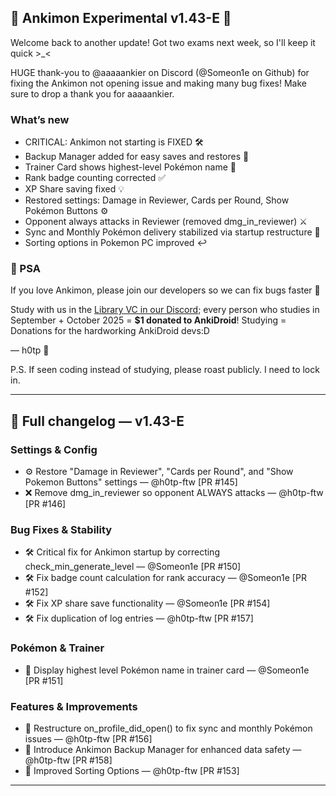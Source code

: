## 🌟 Ankimon Experimental v1.43-E 🌟

Welcome back to another update! Got two exams next week, so I'll keep it quick >_<

HUGE thank-you to @aaaaankier on Discord (@Someon1e on Github) for fixing the Ankimon not opening issue and making many bug fixes! Make sure to drop a thank you for aaaaankier.  

### What’s new
- CRITICAL: Ankimon not starting is FIXED 🛠️
- Backup Manager added for easy saves and restores 💾
- Trainer Card shows highest-level Pokémon name 🏅
- Rank badge counting corrected ✅
- XP Share saving fixed 💡
- Restored settings: Damage in Reviewer, Cards per Round, Show Pokémon Buttons ⚙️
- Opponent always attacks in Reviewer (removed dmg_in_reviewer) ⚔️
- Sync and Monthly Pokémon delivery stabilized via startup restructure 🔁
- Sorting options in Pokemon PC improved ↩️

### 💢 PSA
If you love Ankimon, please join our developers so we can fix bugs faster 🥺 

Study with us in the [Library VC in our Discord](https://discord.gg/Vkvdawxd5s); every person who studies in September + October 2025 = **$1 donated to AnkiDroid**! Studying = Donations for the hardworking AnkiDroid devs:D

— h0tp 💖

P.S. If seen coding instead of studying, please roast publicly. I need to lock in.

***

## 📜 Full changelog — v1.43-E

### Settings & Config
- ⚙️ Restore "Damage in Reviewer", "Cards per Round", and "Show Pokemon Buttons" settings — @h0tp-ftw [PR #145]
- ❌ Remove dmg_in_reviewer so opponent ALWAYS attacks — @h0tp-ftw [PR #146]

### Bug Fixes & Stability
- 🛠️ Critical fix for Ankimon startup by correcting check_min_generate_level — @Someon1e [PR #150]
- 🛠️ Fix badge count calculation for rank accuracy — @Someon1e [PR #152]
- 🛠️ Fix XP share save functionality — @Someon1e [PR #154]
- 🛠️ Fix duplication of log entries — @h0tp-ftw [PR #157]

### Pokémon & Trainer
- 🏅 Display highest level Pokémon name in trainer card — @Someon1e [PR #151]

### Features & Improvements
- 🧹 Restructure on_profile_did_open() to fix sync and monthly Pokémon issues — @h0tp-ftw [PR #156]
- 💼 Introduce Ankimon Backup Manager for enhanced data safety — @h0tp-ftw [PR #158]
- 🔄 Improved Sorting Options — @h0tp-ftw [PR #153]

***
